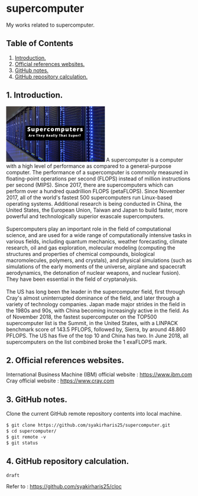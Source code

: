 # supercomputer
My works related to supercomputer.

## Table of Contents
1. [Introduction.](#introduction)
2. [Official references websites.](#references)
3. [GitHub notes.](#github)
4. [GitHub repository calculation.](#calculation)

<a name="introduction"></a>
## 1. Introduction.
<img src="supercomputer.jpg" height="150">
A supercomputer is a computer with a high level of performance as compared to a general-purpose computer. The performance of a supercomputer is commonly measured in floating-point operations per second (FLOPS) instead of million instructions per second (MIPS). Since 2017, there are supercomputers which can perform over a hundred quadrillion FLOPS (petaFLOPS). Since November 2017, all of the world's fastest 500 supercomputers run Linux-based operating systems. Additional research is being conducted in China, the United States, the European Union, Taiwan and Japan to build faster, more powerful and technologically superior exascale supercomputers.
<br /><br />
Supercomputers play an important role in the field of computational science, and are used for a wide range of computationally intensive tasks in various fields, including quantum mechanics, weather forecasting, climate research, oil and gas exploration, molecular modeling (computing the structures and properties of chemical compounds, biological macromolecules, polymers, and crystals), and physical simulations (such as simulations of the early moments of the universe, airplane and spacecraft aerodynamics, the detonation of nuclear weapons, and nuclear fusion). They have been essential in the field of cryptanalysis.
<br /><br />
The US has long been the leader in the supercomputer field, first through Cray's almost uninterrupted dominance of the field, and later through a variety of technology companies. Japan made major strides in the field in the 1980s and 90s, with China becoming increasingly active in the field. As of November 2018, the fastest supercomputer on the TOP500 supercomputer list is the Summit, in the United States, with a LINPACK benchmark score of 143.5 PFLOPS, followed by, Sierra, by around 48.860 PFLOPS. The US has five of the top 10 and China has two. In June 2018, all supercomputers on the list combined broke the 1 exaFLOPS mark.

<a name="references"></a>
## 2. Official references websites. 
International Business Machine (IBM) official website : https://www.ibm.com <br />
Cray official website : https://www.cray.com <br />
 
<a name="github"></a>
## 3. GitHub notes.
Clone the current GitHub remote repository contents into local machine.
```
$ git clone https://github.com/syakirharis25/supercomputer.git
$ cd supercomputer/
$ git remote -v
$ git status
```

<a name="calculation"></a>
## 4. GitHub repository calculation.
```
draft
```
Refer to : https://github.com/syakirharis25/cloc
